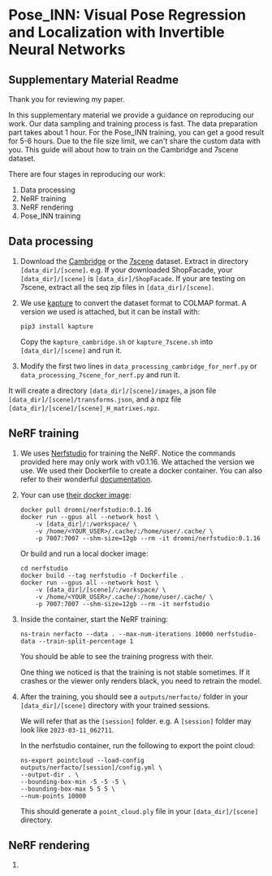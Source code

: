 # Pose_INN: Visual Pose Regression and Localization with Invertible Neural Networks
## Supplementary Material Readme

Thank you for reviewing my paper. 

In this supplementary material we provide a guidance on reproducing our work. Our data sampling and training process is fast. The data preparation part takes about 1 hour. For the Pose_INN training, you can get a good result for 5-6 hours. Due to the file size limit, we can't share the custom data with you. This guide will about how to train on the Cambridge and 7scene dataset.

There are four stages in reproducing our work: 
1. Data processing
2. NeRF training
3. NeRF rendering
4. Pose_INN training

## Data processing

1. Download the [Cambridge](https://www.repository.cam.ac.uk/handle/1810/251342) or the [7scene](https://www.microsoft.com/en-us/research/project/rgb-d-dataset-7-scenes/) dataset. Extract in directory `[data_dir]/[scene]`. e.g. If your downloaded ShopFacade, your `[data_dir]/[scene]` is `[data_dir]/ShopFacade`. If your are testing on 7scene, extract all the seq zip files in `[data_dir]/[scene]`.

2. We use [kapture](https://github.com/naver/kapture) to convert the dataset format to COLMAP format. A version we used is attached, but it can be install with:

    `pip3 install kapture`
    
    Copy the `kapture_cambridge.sh` or `kapture_7scene.sh` into `[data_dir]/[scene]` and run it.

3. Modify the first two lines in `data_processing_cambridge_for_nerf.py` or `data_processing_7scene_for_nerf.py` and run it. 

It will create a directory `[data_dir]/[scene]/images`, a json file `[data_dir]/[scene]/transforms.json`, and a npz file `[data_dir]/[scene]/[scene]_H_matrixes.npz`.

## NeRF training

1. We uses [Nerfstudio](https://github.com/nerfstudio-project/nerfstudio/tree/v0.1.16) for training the NeRF. Notice the commands provided here may only work with v0.1.16. We attached the version we use. We used their Dockerfile to create a docker container. You can also refer to their wonderful [documentation](https://github.com/nerfstudio-project/nerfstudio/blob/v0.1.16/docs/quickstart/installation.md).

2. Your can use [their docker image](https://hub.docker.com/layers/dromni/nerfstudio/0.1.16/images/sha256-de540fc3e53b62428a4787de78e09feffc84cfbadcca6b4afe4df40a78d3fd92?context=explore):
    
    ```
    docker pull dromni/nerfstudio:0.1.16
    docker run --gpus all --network host \
        -v [data_dir]/:/workspace/ \
        -v /home/<YOUR_USER>/.cache/:/home/user/.cache/ \
        -p 7007:7007 --shm-size=12gb --rm -it dromni/nerfstudio:0.1.16
    ```

    Or build and run a local docker image:
    ```
    cd nerfstudio
    docker build --tag nerfstudio -f Dockerfile .
    docker run --gpus all --network host \
        -v [data_dir]/[scene]/:/workspace/ \
        -v /home/<YOUR_USER>/.cache/:/home/user/.cache/ \
        -p 7007:7007 --shm-size=12gb --rm -it nerfstudio
    ```

4. Inside the container, start the NeRF training:
    ```
    ns-train nerfacto --data . --max-num-iterations 10000 nerfstudio-data --train-split-percentage 1  
    ```
    You should be able to see the training progress with their. 
    
    One thing we noticed is that the training is not stable sometimes. If it crashes or the viewer only renders black, you need to retrain the model.  

5. After the training, you should see a `outputs/nerfacto/` folder in your `[data_dir]/[scene]` directory with your trained sessions. 

    We will refer that as the `[session]` folder. e.g. A `[session]` folder may look like `2023-03-11_062711`.

    In the nerfstudio container, run the following to export the point cloud:
    ```
    ns-export pointcloud --load-config outputs/nerfacto/[session]/config.yml \
    --output-dir . \
    --bounding-box-min -5 -5 -5 \
    --bounding-box-max 5 5 5 \
    --num-points 10000

    ```
    This should generate a `point_cloud.ply` file in your `[data_dir]/[scene]` directory.

## NeRF rendering

1. 



